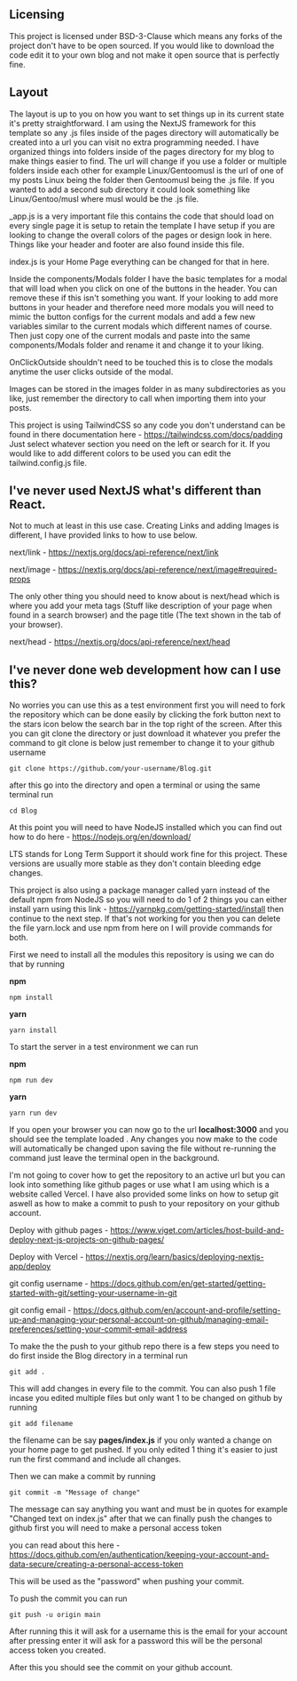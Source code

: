 ## Licensing

This project is licensed under BSD-3-Clause which means any forks of the project don't have to be open sourced. If you would like to download the code edit it to your own blog and not make it open source that is
perfectly fine.

## Layout

The layout is up to you on how you want to set things up in its current state it's pretty straightforward. I am using the NextJS framework for this template so any .js files inside of the pages directory will
automatically be created into a url you can visit no extra programming needed. I have organized things into folders inside of the pages directory for my blog to make things easier to find. The url will change
if you use a folder or multiple folders inside each other for example Linux/Gentoomusl is the url of one of my posts Linux being the folder then Gentoomusl being the .js file. If you wanted to add a second
sub directory it could look something like Linux/Gentoo/musl where musl would be the .js file. 

_app.js is a very important file this contains the code that should load on every single page it is setup to retain the template I have setup if you are looking to change the overall colors of the pages or design
look in here. Things like your header and footer are also found inside this file.

index.js is your Home Page everything can be changed for that in here.

Inside the components/Modals folder I have the basic templates for a modal that will load when you click on one of the buttons in the header. You can remove these if this isn't something you want. If your looking
to add more buttons in your header and therefore need more modals you will need to mimic the button configs for the current modals and add a few new variables similar to the current modals which different names of
course. Then just copy one of the current modals and paste into the same components/Modals folder and rename it and change it to your liking.

OnClickOutside shouldn't need to be touched this is to close the modals anytime the user clicks outside of the modal.

Images can be stored in the images folder in as many subdirectories as you like, just remember the directory to call when importing them into your posts.

This project is using TailwindCSS so any code you don't understand can be found in there documentation here - https://tailwindcss.com/docs/padding Just select whatever section you need on the left or search for it.
If you would like to add different colors to be used you can edit the tailwind.config.js file.

## I've never used NextJS what's different than React.

Not to much at least in this use case. Creating Links and adding Images is different, I have provided links to how to use below.

next/link - https://nextjs.org/docs/api-reference/next/link

next/image - https://nextjs.org/docs/api-reference/next/image#required-props

The only other thing you should need to know about is next/head which is where you add your meta tags (Stuff like description of your page when found in a search browser) and the page title (The text shown in the
tab of your browser).

next/head - https://nextjs.org/docs/api-reference/next/head

## I've never done web development how can I use this?

No worries you can use this as a test environment first you will need to fork the repository which can be done easily by clicking the fork button next to the stars icon below the search bar in the top right of 
the screen. After this you can git clone the directory or just download it whatever you prefer the command to git clone is below just remember to change it to your github username

`git clone https://github.com/your-username/Blog.git`

after this go into the directory and open a terminal or using the same terminal run

`cd Blog`

At this point you will need to have NodeJS installed which you can find out how to do here - https://nodejs.org/en/download/ 

LTS stands for Long Term Support it should work fine for this project. These versions are usually more stable as they don't contain bleeding edge changes.

This project is also using a package manager called yarn instead of the default npm from NodeJS so you will need to do 1 of 2 things you can either install yarn using this link - https://yarnpkg.com/getting-started/install
then continue to the next step. If that's not working for you then you can delete the file yarn.lock and use npm from here on I will provide commands for both.

First we need to install all the modules this repository is using we can do that by running

<b>npm</b>

`npm install`

<b>yarn</b>

`yarn install`

To start the server in a test environment we can run 

<b>npm</b>

`npm run dev`

<b>yarn</b>

`yarn run dev`

If you open your browser you can now go to the url <b>localhost:3000</b> and you should see the template loaded . Any changes you now make to the code will automatically be changed upon saving the file without re-running
the command just leave the terminal open in the background.

I'm not going to cover how to get the repository to an active url but you can look into something like github pages or use what I am using which is a website called Vercel. I have also provided some links on how to setup
git aswell as how to make a commit to push to your repository on your github account.


Deploy with github pages - https://www.viget.com/articles/host-build-and-deploy-next-js-projects-on-github-pages/ 

Deploy with Vercel - https://nextjs.org/learn/basics/deploying-nextjs-app/deploy

git config username - https://docs.github.com/en/get-started/getting-started-with-git/setting-your-username-in-git

git config email - https://docs.github.com/en/account-and-profile/setting-up-and-managing-your-personal-account-on-github/managing-email-preferences/setting-your-commit-email-address

To make the the push to your github repo there is a few steps you need to do first inside the Blog directory in a terminal run 

`git add .`

This will add changes in every file to the commit. You can also push 1 file incase you edited multiple files but only want 1 to be changed on github by running

`git add filename`

the filename can be say <b>pages/index.js</b> if you only wanted a change on your home page to get pushed. If you only edited 1 thing it's easier to just run the first command and include all changes.

Then we can make a commit by running

`git commit -m "Message of change"`

The message can say anything you want and must be in quotes for example "Changed text on index.js" after that we can finally push the changes to github first you will need to make a personal access token

you can read about this here - https://docs.github.com/en/authentication/keeping-your-account-and-data-secure/creating-a-personal-access-token

This will be used as the "password" when pushing your commit.

To push the commit you can run

`git push -u origin main`

After running this it will ask for a username this is the email for your account after pressing enter it will ask for a password this will be the personal access token you created.

After this you should see the commit on your github account.
